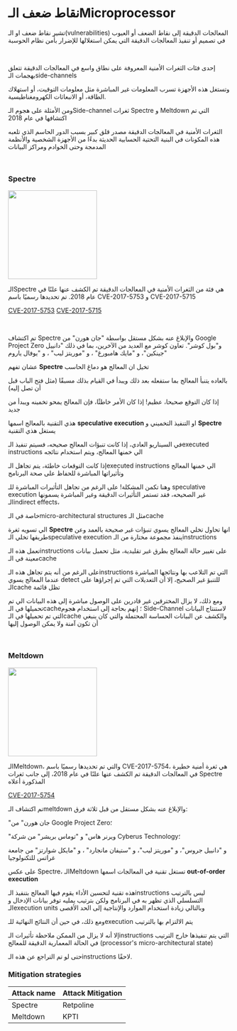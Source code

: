 # نقاط ضعف الـMicroprocessor  


تشير نقاط ضعف او الـ(vulnerabilities) المعالجات الدقيقة إلى نقاط الضعف أو العيوب في تصميم أو تنفيذ المعالجات الدقيقة التي يمكن استغلالها للإضرار بأمن نظام الحوسبة

<br>


إحدى فئات الثغرات الأمنية المعروفة على نطاق واسع في المعالجات الدقيقة تتعلق بهجمات الـside-channels

 وتستغل هذه الأجهزة تسرب المعلومات غير المباشرة مثل معلومات التوقيت، أو استهلاك الطاقة، أو الانبعاثات الكهرومغناطيسية. 

 
 ومن الأمثلة على هجوم الـSide-channel ثغرات Spectre و Meltdown التي تم اكتشافها في عام 2018

 الثغرات الأمنية في المعالجات الدقيقة مصدر قلق كبير بسبب الدور الحاسم الذي تلعبه هذه المكونات في البنية التحتية الحسابية الحديثة بدءًا من الأجهزة الشخصية والأنظمة المدمجة وحتى الخوادم ومراكز البيانات

 
 <br>

 


 ### Spectre

 
<p align="left">
  <img src="https://academy.hackthebox.com/storage/modules/230/spectre.png" width="200">
</p>

الـSpectre هي فئة من الثغرات الأمنية في المعالجات الدقيقة تم الكشف عنها علنًا في عام 2018. تم تحديدها رسميًا باسم CVE-2017-5753 و  CVE-2017-5715

[CVE-2017-5753](https://cve.mitre.org/cgi-bin/cvename.cgi?name=CVE-2017-5753)
[CVE-2017-5715](https://cve.mitre.org/cgi-bin/cvename.cgi?name=CVE-2017-5715)



<br>

تم اكتشاف Spectre والإبلاغ عنه بشكل مستقل بواسطة "جان هورن" من Google Project Zero و"بول كوشر". تعاون كوشر مع العديد من الآخرين، بما في ذلك "دانييل جينكين"، و "مايك هامبورغ" ، و "موريتز ليب" ، و "يوفال ياروم"


عشان تفهم **Spectre** تخيل ان المعالج هو دماغ الحاسب 

بالعاده يتنبأ المعالج بما ستفعله بعد ذلك ويبدأ في القيام بذلك مسبقًا (مثل فتح الباب قبل أن تصل إليه)

إذا كان التوقع صحيحا، عظيم! إذا كان الأمر خاطئًا، فإن المعالج يمحو تخمينه ويبدأ من جديد

هذي التقنية بالمعالج اسمها **speculative execution** او التنفيذ التخميني و **Spectre** يستغل هذي التقنية

في السيناريو العادي، إذا كانت تنبؤات المعالج صحيحه، فسيتم تنفيذ الـexecuted instructions الي خمنها المعالج، ويتم استخدام نتائجه

إذا كانت التوقعات خاطئة، يتم تجاهل الـexecuted instructions الي خمنها المعالج وتأثيراتها المباشرة للحفاظ على صحة البرنامج

 وهنا تكمن المشكلة! على الرغم من تجاهل التأثيرات المباشرة للـ speculative execution غير الصحيحه، فقد تستمر التأثيرات الدقيقة وغير المباشرة يسمونها الـindirect effects،

 خاصة في الـmicro-architectural structures مثل الـcache
 
 
الي تسويه ثغرة **Spectre** انها تحاول تخلي المعالج يسوي تنبؤات غير صحيحة بالعمد وعن طريقها تخلي الـspeculative execution ينفذ مجموعة مختارة من الـinstructions


تعمل هذه الـinstructions على تغيير حالة المعالج بطرق غير تقليدية، مثل تحميل بيانات معينة في الـcache

على الرغم من أنه يتم تجاهل هذه الـinstructions التي تم التلاعب بها ونتائجها المباشرة عندما المعالج يسوي detect للتنبؤ غير الصحيح، إلا أن التعديلات التي تم إجراؤها على الـcache تظل قائمة

ومع ذلك، لا يزال المخترقين غير قادرين على الوصول مباشرة إلى هذه البيانات الي تم تحميلها في الـcache؛ إنهم بحاجة إلى استخدام هجوم Side-Channel لاستنتاج البيانات التي تم تحميلها في الـcache والكشف عن البيانات الحساسة المحتملة والتي كان ينبغي أن تكون آمنة ولا يمكن الوصول إليها


 <br>

### Meltdown

<p align="left">
  <img src="https://academy.hackthebox.com/storage/modules/230/meltdown.png" width="200">
</p>

الـMeltdown، والتي تم تحديدها رسميًا باسم CVE-2017-5754، هي ثغرة أمنية خطيرة في المعالجات الدقيقة تم الكشف عنها علنًا في عام 2018، إلى جانب ثغرات Spectre المذكورة أعلاه

[CVE-2017-5754](https://www.cvedetails.com/cve/CVE-2017-5754/)

تم اكتشاف الـmeltdown والإبلاغ عنه بشكل مستقل من قبل ثلاثة فرق:


"جان هورن" من Google Project Zero؛

"ويرنر هاس" و "توماس بريشر" من شركة Cyberus Technology؛ 

و "دانييل جروس"، و "موريتز ليب"، و "ستيفان مانجارد" ، و "مايكل شوارتز" من جامعة غراتس للتكنولوجيا



على عكس Spectre، الـMeltdown تستغل تقنية في المعالجات اسمها  **out-of-order execution**

 هذه تقنية لتحسين الأداء يقوم فيها المعالج بتنفيذ الـinstructions  ليس بالترتيب التسلسلي الذي تظهر به في البرنامج ولكن بترتيب يمليه توفر بيانات الإدخال و الـexecution units وبالتالي زيادة استخدام الموارد والإنتاجية إلى الحد الأقصى

 ومع ذلك، في حين أن النتائج النهائية للـexecution يتم الالتزام بها بالترتيب

 إلا أنه لا يزال من الممكن ملاحظة تأثيرات الـinstructions  التي يتم تنفيذها خارج الترتيب في الحالة المعمارية الدقيقة للمعالج (processor's micro-architectural state)

حتى لو تم التراجع عن هذه الـinstructions لاحقًا.



 
 ### Mitigation strategies

 | Attack name       |  Attack Mitigation            |
|------------------|---------------------|
| Spectre    | Retpoline        |
| Meltdown    | KPTI        |





 
